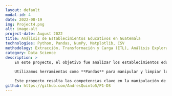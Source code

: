 ```yaml
---
layout: default
modal-id: 4
date: 2022-08-19
img: Project4.png
alt: image-alt
project-date: August 2022
title: Análisis de Establecimientos Educativos en Guatemala
technologies: Python, Pandas, NumPy, Matplotlib, CSV
methodology: Extracción, Transformación y Carga (ETL), Análisis Exploratorio de Datos (EDA), Limpieza de Datos, Creación de Libro de Códigos
category: Data Science
description: >
    En este proyecto, el objetivo fue analizar los establecimientos educativos de Guatemala que alcanzaron el nivel de diversificado. Se descargaron 23 conjuntos de datos del sitio web del Ministerio de Educación de Guatemala (MINEDUC), los cuales contenían información sobre diversas instituciones educativas del país. El proceso de análisis incluyó la limpieza exhaustiva de los datos, identificando y corrigiendo inconsistencias como nombres duplicados o mal escritos. 
   
    Utilizamos herramientas como **Pandas** para manipular y limpiar los datos, asegurando que fueran consistentes y preparados para futuros análisis. El conjunto final incluyó 7977 observaciones y 15 variables etiquetadas. Adicionalmente, se creó un **Libro de Códigos** que documenta cada variable y sus posibles valores, permitiendo la reproducción y verificación del proceso.

    Este proyecto resalta las competencias clave en la manipulación de datos, incluyendo la transparencia en los procesos de limpieza y la preparación de los datos para análisis exploratorio. La metodología empleada garantiza que los resultados obtenidos sean verificables y reproducibles por cualquier analista de datos.
github: https://github.com/AndresQuinto5/P1-DS
---
```

